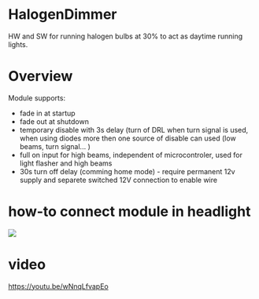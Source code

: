 # HalogenDimmer
HW and SW for running halogen bulbs at 30% to act as daytime running lights.

# Overview
Module supports:
  - fade in at startup
  - fade out at shutdown
  - temporary disable with 3s delay (turn of DRL when turn signal is used, when using diodes more then one source of disable can used (low beams, turn signal... )
  - full on input for high beams, independent of microcontroler, used for light flasher and high beams
  - 30s turn off delay (comming home mode) - require permanent 12v supply and separete switched 12V connection to enable wire 
  
  # how-to connect module in headlight
  
  <img src="https://raw.githubusercontent.com/tomaskovacik/HalogenDimmer/main/how_to_connect.png" />
  
  # video
  
  https://youtu.be/wNnqLfvapEo
  
